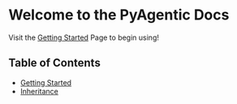 # Welcome to the PyAgentic Docs

Visit the [Getting Started](./getting-started.md) Page to begin using!

## Table of Contents

- [Getting Started](./getting-started.md)
- [Inheritance](./Inheritance.md)